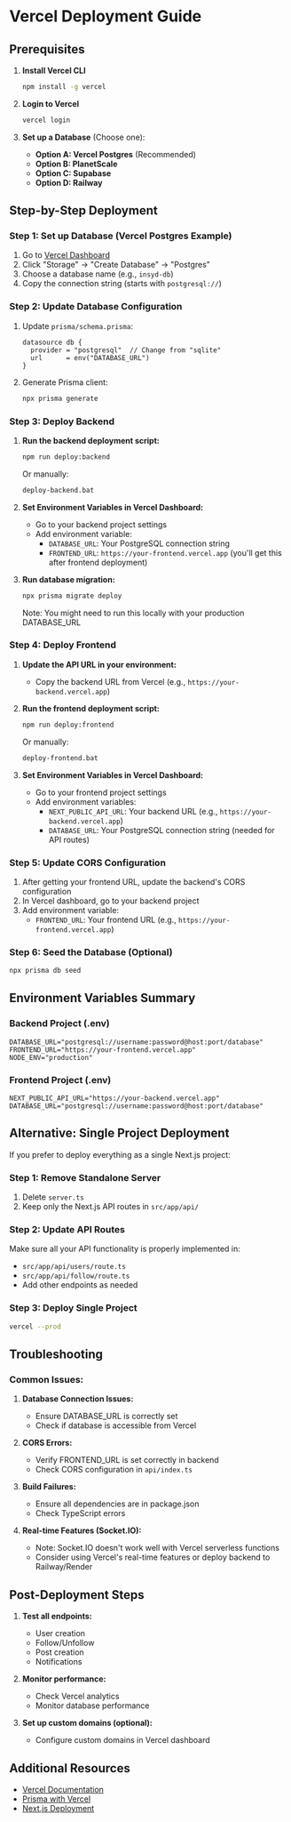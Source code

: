 # Vercel Deployment Guide

## Prerequisites

1. **Install Vercel CLI**

   ```bash
   npm install -g vercel
   ```

2. **Login to Vercel**

   ```bash
   vercel login
   ```

3. **Set up a Database** (Choose one):
   - **Option A: Vercel Postgres** (Recommended)
   - **Option B: PlanetScale**
   - **Option C: Supabase**
   - **Option D: Railway**

## Step-by-Step Deployment

### Step 1: Set up Database (Vercel Postgres Example)

1. Go to [Vercel Dashboard](https://vercel.com/dashboard)
2. Click "Storage" → "Create Database" → "Postgres"
3. Choose a database name (e.g., `insyd-db`)
4. Copy the connection string (starts with `postgresql://`)

### Step 2: Update Database Configuration

1. Update `prisma/schema.prisma`:

   ```prisma
   datasource db {
     provider = "postgresql"  // Change from "sqlite"
     url      = env("DATABASE_URL")
   }
   ```

2. Generate Prisma client:
   ```bash
   npx prisma generate
   ```

### Step 3: Deploy Backend

1. **Run the backend deployment script:**

   ```bash
   npm run deploy:backend
   ```

   Or manually:

   ```bash
   deploy-backend.bat
   ```

2. **Set Environment Variables in Vercel Dashboard:**

   - Go to your backend project settings
   - Add environment variable:
     - `DATABASE_URL`: Your PostgreSQL connection string
     - `FRONTEND_URL`: `https://your-frontend.vercel.app` (you'll get this after frontend deployment)

3. **Run database migration:**
   ```bash
   npx prisma migrate deploy
   ```
   Note: You might need to run this locally with your production DATABASE_URL

### Step 4: Deploy Frontend

1. **Update the API URL in your environment:**

   - Copy the backend URL from Vercel (e.g., `https://your-backend.vercel.app`)

2. **Run the frontend deployment script:**

   ```bash
   npm run deploy:frontend
   ```

   Or manually:

   ```bash
   deploy-frontend.bat
   ```

3. **Set Environment Variables in Vercel Dashboard:**
   - Go to your frontend project settings
   - Add environment variables:
     - `NEXT_PUBLIC_API_URL`: Your backend URL (e.g., `https://your-backend.vercel.app`)
     - `DATABASE_URL`: Your PostgreSQL connection string (needed for API routes)

### Step 5: Update CORS Configuration

1. After getting your frontend URL, update the backend's CORS configuration
2. In Vercel dashboard, go to your backend project
3. Add environment variable:
   - `FRONTEND_URL`: Your frontend URL (e.g., `https://your-frontend.vercel.app`)

### Step 6: Seed the Database (Optional)

```bash
npx prisma db seed
```

## Environment Variables Summary

### Backend Project (.env)

```
DATABASE_URL="postgresql://username:password@host:port/database"
FRONTEND_URL="https://your-frontend.vercel.app"
NODE_ENV="production"
```

### Frontend Project (.env)

```
NEXT_PUBLIC_API_URL="https://your-backend.vercel.app"
DATABASE_URL="postgresql://username:password@host:port/database"
```

## Alternative: Single Project Deployment

If you prefer to deploy everything as a single Next.js project:

### Step 1: Remove Standalone Server

1. Delete `server.ts`
2. Keep only the Next.js API routes in `src/app/api/`

### Step 2: Update API Routes

Make sure all your API functionality is properly implemented in:

- `src/app/api/users/route.ts`
- `src/app/api/follow/route.ts`
- Add other endpoints as needed

### Step 3: Deploy Single Project

```bash
vercel --prod
```

## Troubleshooting

### Common Issues:

1. **Database Connection Issues:**

   - Ensure DATABASE_URL is correctly set
   - Check if database is accessible from Vercel

2. **CORS Errors:**

   - Verify FRONTEND_URL is set correctly in backend
   - Check CORS configuration in `api/index.ts`

3. **Build Failures:**

   - Ensure all dependencies are in package.json
   - Check TypeScript errors

4. **Real-time Features (Socket.IO):**
   - Note: Socket.IO doesn't work well with Vercel serverless functions
   - Consider using Vercel's real-time features or deploy backend to Railway/Render

## Post-Deployment Steps

1. **Test all endpoints:**

   - User creation
   - Follow/Unfollow
   - Post creation
   - Notifications

2. **Monitor performance:**

   - Check Vercel analytics
   - Monitor database performance

3. **Set up custom domains (optional):**
   - Configure custom domains in Vercel dashboard

## Additional Resources

- [Vercel Documentation](https://vercel.com/docs)
- [Prisma with Vercel](https://www.prisma.io/docs/guides/deployment/deploying-to-vercel)
- [Next.js Deployment](https://nextjs.org/docs/deployment)
